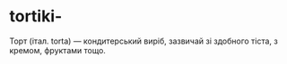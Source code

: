 # tortiki-
Торт (італ. torta) — кондитерський виріб, зазвичай зі здобного тіста, з кремом, фруктами тощо.
